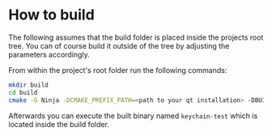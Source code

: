 # How to build
The following assumes that the build folder is placed inside the projects root tree. You can of course build it outside of the tree by adjusting the parameters accordingly. 

From within the project's root folder run the following commands:
```bash
mkdir build
cd build
cmake -G Ninja -DCMAKE_PREFIX_PATH=<path to your qt installation> -DBUILD_WITH_QT6:BOOL=ON -DCMAKE_BUILD_TYPE=Debug ..
```
Afterwards you can execute the built binary named `keychain-test` which is located inside the build folder.
